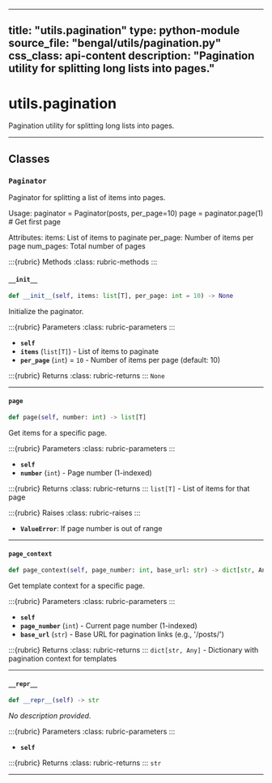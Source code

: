 
---
title: "utils.pagination"
type: python-module
source_file: "bengal/utils/pagination.py"
css_class: api-content
description: "Pagination utility for splitting long lists into pages."
---

# utils.pagination

Pagination utility for splitting long lists into pages.

---

## Classes

### `Paginator`


Paginator for splitting a list of items into pages.

Usage:
    paginator = Paginator(posts, per_page=10)
    page = paginator.page(1)  # Get first page

Attributes:
    items: List of items to paginate
    per_page: Number of items per page
    num_pages: Total number of pages




:::{rubric} Methods
:class: rubric-methods
:::
#### `__init__`
```python
def __init__(self, items: list[T], per_page: int = 10) -> None
```

Initialize the paginator.



:::{rubric} Parameters
:class: rubric-parameters
:::
- **`self`**
- **`items`** (`list[T]`) - List of items to paginate
- **`per_page`** (`int`) = `10` - Number of items per page (default: 10)

:::{rubric} Returns
:class: rubric-returns
:::
`None`




---
#### `page`
```python
def page(self, number: int) -> list[T]
```

Get items for a specific page.



:::{rubric} Parameters
:class: rubric-parameters
:::
- **`self`**
- **`number`** (`int`) - Page number (1-indexed)

:::{rubric} Returns
:class: rubric-returns
:::
`list[T]` - List of items for that page

:::{rubric} Raises
:class: rubric-raises
:::
- **`ValueError`**: If page number is out of range



---
#### `page_context`
```python
def page_context(self, page_number: int, base_url: str) -> dict[str, Any]
```

Get template context for a specific page.



:::{rubric} Parameters
:class: rubric-parameters
:::
- **`self`**
- **`page_number`** (`int`) - Current page number (1-indexed)
- **`base_url`** (`str`) - Base URL for pagination links (e.g., '/posts/')

:::{rubric} Returns
:class: rubric-returns
:::
`dict[str, Any]` - Dictionary with pagination context for templates




---
#### `__repr__`
```python
def __repr__(self) -> str
```

*No description provided.*



:::{rubric} Parameters
:class: rubric-parameters
:::
- **`self`**

:::{rubric} Returns
:class: rubric-returns
:::
`str`




---

